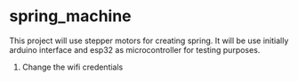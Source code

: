 # spring_machine
This project will use stepper motors for creating spring. It will be use initially arduino interface and esp32 as microcontroller for testing purposes.

1. Change the wifi credentials 
